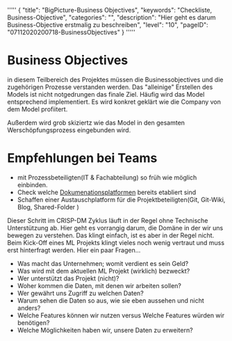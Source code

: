 '''''
{
"title": "BigPicture-Business Objectives",
"keywords": "Checkliste, Business-Objective",
"categories": "",
"description": "Hier geht es darum Business-Objective erstmalig zu beschreiben",
"level": "10",
"pageID": "07112020200718-BusinessObjectives"
}
'''''

<h1>Business Objectives</h1>

in diesem Teilbereich des Projektes müssen die Businessobjectives und die  zugehörigen Prozesse verstanden werden. Das "alleinige" Erstellen des Models ist nicht notgedrungen das finale Ziel. Häufig wird das Model entsprechend implementiert. Es wird konkret geklärt wie die Company von dem Model profiitert.

Außerdem wird grob skiziertz wie das Model in den gesamten Werschöpfungsprozess eingebunden wird.


# Empfehlungen bei Teams
- mit Prozessbeteiligten(IT & Fachabteilung) so früh wie möglich einbinden.
- Check welche [Dokumenationsplatformen](./../../Informatik/Tools/Dokumentation/DocumenationsToolsOverview.md) bereits etabliert sind
- Schaffen einer Austauschplatform für die Projektbeteiligten(Git, Git-Wiki, Blog, Shared-Folder )


Dieser Schritt im CRISP-DM Zyklus läuft in der Regel ohne Technische Unterstützung ab. Hier geht es vorrangig darum, die Domäne in der wir uns bewegen zu verstehen. Das klingt einfach, ist es aber in der Regel nicht. Beim Kick-Off eines ML Projekts klingt vieles noch wenig vertraut und muss erst hinterfragt werden. 
Hier ein paar Fragen...

- Was macht das Unternehmen; womit verdient es sein Geld?<br>
- Was wird mit dem aktuellen ML Projekt (wirklich) bezweckt?<br>
- Wer unterstützt das Projekt (nicht)?<br>
- Woher kommen die Daten, mit denen wir arbeiten sollen?<br>
- Wer gewährt uns Zugriff zu welchen Daten?<br>
- Warum sehen die Daten so aus, wie sie eben aussehen und nicht anders?<br>
- Welche Features können wir nutzen versus Welche Features würden wir benötigen?<br>
- Welche Möglichkeiten haben wir, unsere Daten zu erweitern?
